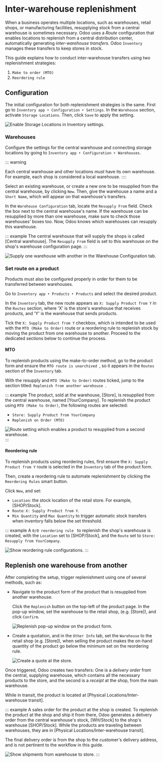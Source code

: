 # Inter-warehouse replenishment

When a business operates multiple locations, such as warehouses, retail
shops, or manufacturing facilities, resupplying stock from a central
warehouse is sometimes necessary. Odoo uses a *Route* configuration that
enables locations to replenish from a central distribution center,
automatically generating *inter-warehouse transfers*. Odoo
`Inventory` manages these transfers
to keep stores in stock.

This guide explains how to conduct inter-warehouse transfers using two
replenishment strategies:

1.  `Make to order (MTO) `
2.  `Reordering rule `


## Configuration

The initial configuration for both replenishment strategies is the same.
First go to
`Inventory app ‣ Configuration ‣ Settings`. In the `Warehouse` section, activate `Storage Locations`. Then, click `Save`
to apply the setting.

![Enable Storage Locations in Inventory settings.](resupply_warehouses/storage-locations.png)

### Warehouses

Configure the settings for the central warehouse and connecting storage
locations by going to
`Inventory app ‣ Configuration ‣ Warehouses`.

::: warning

Each central warehouse and other locations *must* have its own
warehouse. For example, each shop is considered a local warehouse.
::::

Select an existing warehouse, or create a new one to be resupplied from
the central warehouse, by clicking `New`. Then, give the warehouse a name and a
`Short Name`, which will appear on
that warehouse\'s transfers.

In the `Warehouse Configuration` tab,
locate the `Resupply From` field.
Check the box next to the central warehouse\'s name. If the warehouse
can be resupplied by more than one warehouse, make sure to check those
warehouses\' boxes too. Now, Odoo knows which warehouses can resupply
this warehouse.

::: example
The central warehouse that will supply the shops is called [Central
warehouse]. The `Resupply From` field is set to this warehouse on the shop\'s warehouse
configuration page.
:::


![Supply one warehouse with another in the Warehouse Configuration tab.](resupply_warehouses/warehouse.png)

### Set route on a product

Products must also be configured properly in order for them to be
transferred between warehouses.

Go to `Inventory app ‣ Products ‣ Products` and select the desired product.

In the `Inventory` tab, the new route
appears as `X: Supply Product from Y`
in the `Routes` section, where \'X\'
is the store\'s warehouse that receives products, and \'Y\' is the
warehouse that sends products.

Tick the `X: Supply Product from Y`
checkbox, which is intended to be used with the
`MTO (Make to Order)` route or a
reordering rule to replenish stock by moving the product from one
warehouse to another. Proceed to the dedicated sections below to
continue the process.

#### MTO 

To replenish products using the make-to-order method, go to the product
form and ensure the
`MTO route is unarchived `, so it appears in the `Routes` section of the `Inventory` tab.

With the resupply and `MTO (Make to Order)` routes ticked, jump to the section titled:
`Replenish from another
warehouse `.

::: example
The product, sold at the warehouse, [Store], is resupplied
from the central warehouse, named [YourCompany]. To
replenish the product using `MTO (Make to Order)`, the following routes are selected:

- `Store: Supply Product from YourCompany`
- `Replenish on Order (MTO)`

![Route setting which enables a product to resupplied from a second warehouse.](resupply_warehouses/resupply-route.png)
:::

#### Reordering rule 

To replenish products using reordering rules, first ensure the
`X: Supply Product from Y` route is
selected in the `Inventory` tab of
the product form.

Then, create a reordering rule to automate replenishment by clicking the
`Reordering
Rules` smart button.

Click `New`, and set:

- `Location`: the stock location of
  the retail store. For example, [SHOP/Stock].
- `Route`:
  `X: Supply Product from Y`.
- `Min Quantity` and
  `Max Quantity` to trigger automatic
  stock transfers when inventory falls below the set threshold.


::: example
A
`0/0 reordering rule ` to replenish the shop\'s warehouse is created, with the
`Location` set to
[SHOP/Stock], and the `Route` set to
`Store: Resupply from YourCompany`.

![Show reordering rule configurations.](resupply_warehouses/reordering-rule.png)
:::

## Replenish one warehouse from another 

After completing the setup, trigger replenishment using one of several
methods, such as:

- Navigate to the product form of the product that is resupplied from
  another warehouse.

  Click the `Replenish` button on the
  top-left of the product page. In the pop-up window, set the warehouse
  to the retail shop, (e.g. [Store]), and click
  `Confirm`.

  ![Replenish pop-up window on the product form.](resupply_warehouses/replenish.png)

- Create a quotation, and in the `Other Info` tab, set the `Warehouse` to the retail shop (e.g. [Store]), when
  selling the product makes the on-hand quantity of the product go below
  the minimum set on the reordering rule.

  ![Create a quote at the store.](resupply_warehouses/warehouse-field.png)

Once triggered, Odoo creates two transfers: One is a *delivery order*
from the central, supplying warehouse, which contains all the necessary
products to the store, and the second is a *receipt* at the shop, from
the main warehouse.

While in transit, the product is located at [Physical
Locations/Inter-warehouse transit].

::: example
A sales order for the product at the shop is created. To replenish the
product at the shop and ship it from there, Odoo generates a delivery
order from the central warehouse\'s stock, [WH/Stock] to the
shop\'s warehouse [SHOP/Stock]. While the products are
traveling between warehouses, they are in [Physical
Locations/Inter-warehouse transit].

The final delivery order is from the shop to the customer\'s delivery
address, and is not pertinent to the workflow in this guide.

![Show shipments from warehouse to store.](resupply_warehouses/transfers.png)
:::
